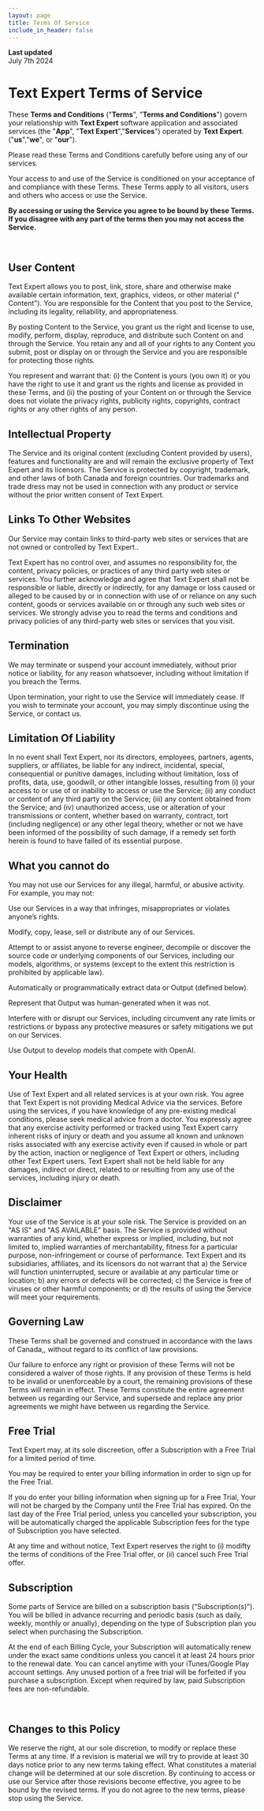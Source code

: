 ```yaml
---
layout: page
title: Terms Of Service
include_in_header: false
---
```


**Last updated**  
July 7th 2024

# Text Expert Terms of Service
These **Terms and Conditions** ("**Terms**", "**Terms and Conditions**") govern your relationship with **Text Expert** software application and associated services (the "**App**", "**Text Expert**","**Services**") operated by **Text Expert**. ("**us**","**we**", or "**our**").

Please read these Terms and Conditions carefully before using any of our services.

Your access to and use of the Service is conditioned on your acceptance of and compliance with these Terms. These Terms apply to all visitors, users and others who access or use the Service.

**By accessing or using the Service you agree to be bound by these Terms. If you disagree with any part of the terms then you may not access the Service.**

<br>

## User Content
Text Expert allows you to post, link, store, share and otherwise make available certain information, text, graphics, videos, or other material (" Content"). You are responsible for the Content that you post to the Service, including its legality, reliability, and appropriateness.

By posting Content to the Service, you grant us the right and license to use, modify, perform, display, reproduce, and distribute such Content on and through the Service. You retain any and all of your rights to any Content you submit, post or display on or through the Service and you are responsible for protecting those rights.

You represent and warrant that: (i) the Content is yours (you own it) or you have the right to use it and grant us the rights and license as provided in these Terms, and (ii) the posting of your Content on or through the Service does not violate the privacy rights, publicity rights, copyrights, contract rights or any other rights of any person.


## Intellectual Property

The Service and its original content (excluding Content provided by users), features and functionality are and will remain the exclusive property of Text Expert and its licensors. The Service is protected by copyright, trademark, and other laws of both Canada and foreign countries. Our trademarks and trade dress may not be used in connection with any product or service without the prior written consent of Text Expert.

## Links To Other Websites

Our Service may contain links to third-party web sites or services that are not owned or controlled by Text Expert..

Text Expert has no control over, and assumes no responsibility for, the content, privacy policies, or practices of any third party web sites or services. You further acknowledge and agree that Text Expert shall not be responsible or liable, directly or indirectly, for any damage or loss caused or alleged to be caused by or in connection with use of or reliance on any such content, goods or services available on or through any such web sites or services.
We strongly advise you to read the terms and conditions and privacy policies of any third-party web sites or services that you visit.

## Termination

We may terminate or suspend your account immediately, without prior notice or liability, for any reason whatsoever, including without limitation if you breach the Terms.

Upon termination, your right to use the Service will immediately cease. If you wish to terminate your account, you may simply discontinue using the Service, or contact us.


## Limitation Of Liability

In no event shall Text Expert, nor its directors, employees, partners, agents, suppliers, or affiliates, be liable for any indirect, incidental, special, consequential or punitive damages, including without limitation, loss of profits, data, use, goodwill, or other intangible losses, resulting from (i) your access to or use of or inability to access or use the Service; (ii) any conduct or content of any third party on the Service; (iii) any content obtained from the Service; and (iv) unauthorized access, use or alteration of your transmissions or content, whether based on warranty, contract, tort (including negligence) or any other legal theory, whether or not we have been informed of the possibility of such damage, if a remedy set forth herein is found to have failed of its essential purpose.

## What you cannot do

You may not use our Services for any illegal, harmful, or abusive activity. For example, you may not:

Use our Services in a way that infringes, misappropriates or violates anyone’s rights.

Modify, copy, lease, sell or distribute any of our Services.

Attempt to or assist anyone to reverse engineer, decompile or discover the source code or underlying components of our Services, including our models, algorithms, or systems (except to the extent this restriction is prohibited by applicable law).

Automatically or programmatically extract data or Output (defined below).

Represent that Output was human-generated when it was not.

Interfere with or disrupt our Services, including circumvent any rate limits or restrictions or bypass any protective measures or safety mitigations we put on our Services.

Use Output to develop models that compete with OpenAI.

## Your Health

Use of Text Expert and all related services is at your own risk. You agree that Text Expert is not providing Medical Advice via the services.
Before using the services, if you have knowledge of any pre-existing medical conditions, please seek medical advice from a doctor.
You expressly agree that any exercise activity performed or tracked using Text Expert carry inherent risks of injury or death and you assume all known and unknown risks associated with any exercise activity even if caused in whole or part by the action, inaction or negligence of Text Expert or others, including other Text Expert users.
Text Expert shall not be held liable for any damages, indirect or direct, related to or resulting from any use of the services, including injury or death.


## Disclaimer

Your use of the Service is at your sole risk. The Service is provided on an "AS IS" and "AS AVAILABLE" basis. The Service is provided without warranties of any kind, whether express or implied, including, but not limited to, implied warranties of merchantability, fitness for a particular purpose, non-infringement or course of performance.
Text Expert and its subsidiaries, affiliates, and its licensors do not warrant that a) the Service will function uninterrupted, secure or available at any particular time or location; b) any errors or defects will be corrected; c) the Service is free of viruses or other harmful components; or d) the results of using the Service will meet your requirements.

## Governing Law

These Terms shall be governed and construed in accordance with the laws of Canada,, without regard to its conflict of law provisions.

Our failure to enforce any right or provision of these Terms will not be considered a waiver of those rights. If any provision of these Terms is held to be invalid or unenforceable by a court, the remaining provisions of these Terms will remain in effect. These Terms constitute the entire agreement between us regarding our Service, and supersede and replace any prior agreements we might have between us regarding the Service.

## Free Trial 

Text Expert may, at its sole discreetion, offer a Subscription with a Free Trial for a limited period of time. 

You may be required to enter your billing information in order to sign up for the Free Trial. 

If you do enter your billing information when signing up for a Free Trial, Your will not be charged by the Company until the Free Trial has expired. On the last day of the Free Trial period, unless you cancelled your subscription, you will be automatically charged the applicable Subscription fees for the type of Subscription you have selected. 

At any time and without notice, Text Expert reserves the right to (i) modifty the terms of conditions of the Free Trial offer, or (ii) cancel such Free Trial offer. 

## Subscription 

Some parts of Service are billed on a subscription basis (“Subscription(s)”). You will be billed in advance recurring and periodic basis (such as daily, weekly, monthly or anually), depending on the type of Subscription plan you select when purchasing the Subscription.

At the end of each Billing Cycle, your Subscription will automatically renew under the exact same conditions unless you cancel it at least 24 hours prior to the renewal date. You can cancel anytime with your iTunes/Google Play account settings. Any unused portion of a free trial will be forfeited if you purchase a subscription. Except when required by law, paid Subscription fees are non-refundable.

<br>

## Changes to this Policy

We reserve the right, at our sole discretion, to modify or replace these Terms at any time. If a revision is material we will try to provide at least 30 days notice prior to any new terms taking effect. What constitutes a material change will be determined at our sole discretion.
By continuing to access or use our Service after those revisions become effective, you agree to be bound by the revised terms. If you do not agree to the new terms, please stop using the Service.

